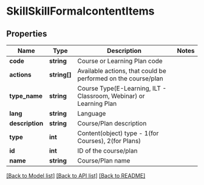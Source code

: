 # SkillSkillFormalcontentItems

## Properties
Name | Type | Description | Notes
------------ | ------------- | ------------- | -------------
**code** | **string** | Course or Learning Plan code | 
**actions** | **string[]** | Available actions, that could be performed on the course/plan | 
**type_name** | **string** | Course Type(E-Learning, ILT - Classroom, Webinar) or Learning Plan | 
**lang** | **string** | Language | 
**description** | **string** | Course/Plan description | 
**type** | **int** | Content(object) type - 1(for Courses), 2(for Plans) | 
**id** | **int** | ID of the course/plan | 
**name** | **string** | Course/Plan name | 

[[Back to Model list]](../README.md#documentation-for-models) [[Back to API list]](../README.md#documentation-for-api-endpoints) [[Back to README]](../README.md)


